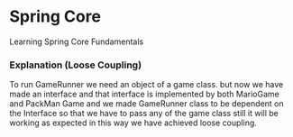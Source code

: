 # Spring Core

Learning Spring Core Fundamentals

### Explanation (Loose Coupling)

To run GameRunner we need an object of a game class. but now we have made an interface and that interface is implemented by both MarioGame and PackMan Game  and we made GameRunner class to be dependent on the Interface so that we have to pass any of the game class still it will be working as expected in this way we have achieved loose coupling.
